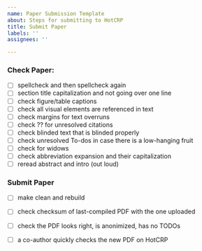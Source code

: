 ```yaml
---
name: Paper Submission Template
about: Steps for submitting to HotCRP
title: Submit Paper
labels: ''
assignees: ''

---
```


### Check Paper:
- [ ] spellcheck and then spellcheck again
- [ ] section title capitalization and not going over one line
- [ ] check figure/table captions
- [ ] check all visual elements are referenced in text
- [ ] check margins for text overruns
- [ ] check ?? for unresolved citations
- [ ] check blinded text that is blinded properly
- [ ] check unresolved To-dos in case there is a low-hanging fruit
- [ ] check for widows
- [ ] check abbreviation expansion and their capitalization
- [ ] reread abstract and intro (out loud)

### Submit Paper
- [ ] make clean and rebuild
- [ ] check checksum of last-compiled PDF with the one uploaded
- [ ] check the PDF looks right, is anonimized, has no TODOs
- [ ] a co-author quickly checks the new PDF on HotCRP

